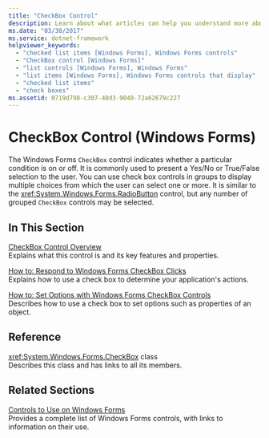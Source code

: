 ```yaml
---
title: "CheckBox Control"
description: Learn about what articles can help you understand more about the CheckBox control in Windows Forms.
ms.date: "03/30/2017"
ms.service: dotnet-framework
helpviewer_keywords: 
  - "checked list items [Windows Forms], Windows Forms controls"
  - "CheckBox control [Windows Forms]"
  - "list controls [Windows Forms], Windows Forms"
  - "list items [Windows Forms], Windows Forms controls that display"
  - "checked list items"
  - "check boxes"
ms.assetid: 0719d798-c307-40d3-9040-72a62679c227
---
```

# CheckBox Control (Windows Forms)

The Windows Forms `CheckBox` control indicates whether a particular condition is on or off. It is commonly used to present a Yes/No or True/False selection to the user. You can use check box controls in groups to display multiple choices from which the user can select one or more. It is similar to the <xref:System.Windows.Forms.RadioButton> control, but any number of grouped `CheckBox` controls may be selected.  
  
## In This Section  

[CheckBox Control Overview](checkbox-control-overview-windows-forms.md)  
Explains what this control is and its key features and properties.  
  
[How to: Respond to Windows Forms CheckBox Clicks](how-to-respond-to-windows-forms-checkbox-clicks.md)  
Explains how to use a check box to determine your application's actions.  
  
[How to: Set Options with Windows Forms CheckBox Controls](how-to-set-options-with-windows-forms-checkbox-controls.md)  
Describes how to use a check box to set options such as properties of an object.  
  
## Reference  

<xref:System.Windows.Forms.CheckBox> class  
Describes this class and has links to all its members.  
  
## Related Sections  

[Controls to Use on Windows Forms](controls-to-use-on-windows-forms.md)  
Provides a complete list of Windows Forms controls, with links to information on their use.
